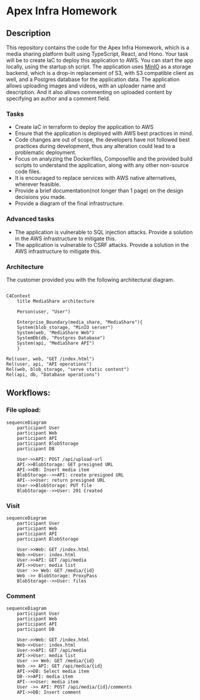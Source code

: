 # Apex Infra Homework

## Description

This repository contains the code for the Apex Infra Homework, which is a media sharing platform built using TypeScript, React, and Hono. Your task will be to create IaC to deploy this application to AWS. You can start the app locally, using the startup.sh script. The application uses [MinIO](https://min.io/docs/minio/linux/index.html) as a storage backend, which is a drop-in replacement of S3, with S3 compatible client as well, and a Postgres database for the application data. The application allows uploading images and videos, with an uploader name and description. And it also allows commenting on uploaded content by specifying an author and a comment field.

### Tasks

* Create IaC in terraform to deploy the application to AWS
* Ensure that the application is deployed with AWS best practices in mind.
* Code changes are out of scope, the developers have not followed best practices during development, thus any alteration could lead to a problematic deployment.
* Focus on analyzing the Dockerfiles, Composefile and the provided build scripts to understand the application, along with any other non-source code files.
* It is encouraged to replace services with AWS native alternatives, wherever feasible.
* Provide a brief documentation(not longer than 1 page) on the design decisions you made.
* Provide a diagram of the final infrastructure.

### Advanced tasks

* The application is vulnerable to SQL injection attacks. Provide a solution in the AWS infrastructure to mitigate this.
* The application is vulnerable to CSRF attacks. Provide a solution in the AWS infrastructure to mitigate this.

### Architecture

The customer provided you with the following architectural diagram.

```mermaid

C4Context
    title MediaShare architecture

    Person(user, "User")
    
    Enterprise_Boundary(media_share, "MediaShare"){
    System(blob_storage, "MinIO server")
    System(web, "MediaShare Web")
    SystemDb(db, "Postgres Database")
    System(api, "MediaShare API")
    }

Rel(user, web, "GET /index.html")
Rel(user, api, "API operations")
Rel(web, blob_storage, "serve static content")
Rel(api, db, "Database operations")

```

## Workflows:

### File upload:

```mermaid
sequenceDiagram
    participant User
    participant Web
    participant API
    participant BlobStorage
    participant DB

    User->>API: POST /api/upload-url
    API->>BlobStorage: GET presigned URL
    API->>DB: Insert media item
    BlobStorage-->>API: create presigned URL
    API-->>User: return presigned URL
    User->>BlobStorage: PUT file
    BlobStorage-->>User: 201 Created
```

### Visit

```mermaid
sequenceDiagram
    participant User
    participant Web
    participant API
    participant BlobStorage

    User->>Web: GET /index.html
    Web->>User: index.html
    User->>API: GET /api/media
    API->>User: media list
    User ->> Web: GET /media/{id}
    Web ->> BlobStorage: ProxyPass
    BlobStorage-->>User: files
```

### Comment

```mermaid
sequenceDiagram
    participant User
    participant Web
    participant API
    participant DB

    User->>Web: GET /index.html
    Web->>User: index.html
    User->>API: GET /api/media
    API->>User: media list
    User ->> Web: GET /media/{id}
    Web ->> API: GET /api/media/{id}
    API->>DB: Select media item
    DB-->>API: media item
    API-->>User: media item
    User ->> API: POST /api/media/{id}/comments
    API->>DB: Insert comment
```
